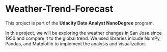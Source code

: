 # Weather-Trend-Forecast

This project is part of the **Udacity Data Analyst NanoDegree** program. 

In this project, we will be exploring the weather changes in San Jose since 1950 and compare it to the global trend. We used libraries inlcude NumPy, Pandas, and Matplotlib to implement the analysis and visualization. 
